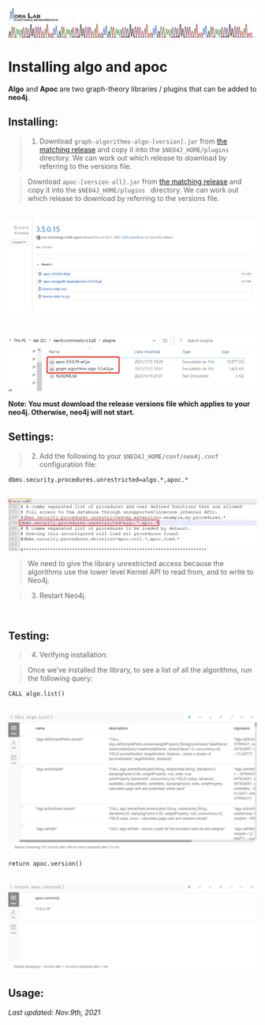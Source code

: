 <img src="https://github.com/mora-lab/mora-lab.github.io/blob/master/picture/MORALAB_Banner.png">

# Installing algo and apoc 

**Algo** and **Apoc** are two graph-theory libraries / plugins that can be added to **neo4j**.

## Installing:

> 1. Download `graph-algorithms-algo-[version].jar` from [the matching release](https://github.com/neo4j-contrib/neo4j-graph-algorithms/releases) and copy it into the `$NEO4J_HOME/plugins ` directory. We can work out which release to download by referring to the versions file.<br>

> Download `apoc-[version-all].jar` from [the matching release](https://github.com/neo4j-contrib/neo4j-apoc-procedures/releases/) and copy it into the `$NEO4J_HOME/plugins ` directory. We can work out which release to download by referring to the versions file.

<br><img src="images/image-20210715102634640.png" alt="image-20210715102634640" style="zoom:67%;" /><br>

<br><img src="images/image-20210715103300021.png" alt="image-20210715103300021" style="zoom:67%;" /><br>

**Note: You must download the release versions file which applies to your neo4j.  Otherwise, neo4j will not start.**

## Settings:

> 2. Add the following to your `$NEO4J_HOME/conf/neo4j.conf` configuration file:

```bash
dbms.security.procedures.unrestricted=algo.*,apoc.*
```

<br><img src="images/image-20210715101807131.png" alt="image-20210715101807131" style="zoom:67%;" /><br>

> We need to give the library unrestricted access because the algorithms use the lower level Kernel API to read from, and to write to Neo4j.<br>

> 3. Restart Neo4j.
<br>

## Testing:

> 4. Verifying installation:

> Once we’ve installed the library, to see a list of all the algorithms, run the following query:

```cypher
CALL algo.list()
```

<br><img src="images/image-20210715103144150.png" alt="image-20210715103144150" style="zoom:67%;" /><br>

```cypher
return apoc.version()
```

<br><img src="images/image-20210715103219504.png" alt="image-20210715103219504" style="zoom:67%;" /><br>

## Usage:

*Last updated: Nov.9th, 2021*

